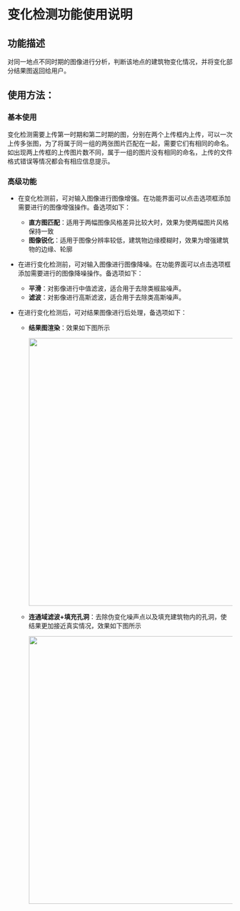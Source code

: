 # 变化检测功能使用说明

## 功能描述

对同一地点不同时期的图像进行分析，判断该地点的建筑物变化情况，并将变化部分结果图返回给用户。

## 使用方法：

### 基本使用

变化检测需要上传第一时期和第二时期的图，分别在两个上传框内上传，可以一次上传多张图，为了将属于同一组的两张图片匹配在一起，需要它们有相同的命名。如出现两上传框的上传图片数不同，属于一组的图片没有相同的命名，上传的文件格式错误等情况都会有相应信息提示。

### 高级功能

+ 在变化检测前，可对输入图像进行图像增强。在功能界面可以点击选项框添加需要进行的图像增强操作。备选项如下：
    - **直方图匹配**：适用于两幅图像风格差异比较大时，效果为使两幅图片风格保持一致
    - **图像锐化**：适用于图像分辨率较低，建筑物边缘模糊时，效果为增强建筑物的边缘、轮廓

+ 在进行变化检测前，可对输入图像进行图像降噪。在功能界面可以点击选项框添加需要进行的图像降噪操作。备选项如下：
    - **平滑**：对影像进行中值滤波，适合用于去除类椒盐噪声。
    - **滤波**：对影像进行高斯滤波，适合用于去除类高斯噪声。

+ 在进行变化检测后，可对结果图像进行后处理，备选项如下：
    - **结果图渲染**：效果如下图所示
        <p align="center">
            <img src="./images/gif3.gif" align="middle" width = "600" />
        </p>
    - **连通域滤波+填充孔洞**：去除伪变化噪声点以及填充建筑物内的孔洞，使结果更加接近真实情况，效果如下图所示
        <p align="center">
            <img src="./images/lvbo.png" align="middle" width = "600" />
        </p>
